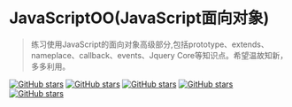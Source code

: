 # JavaScriptOO(JavaScript面向对象)

> 练习使用JavaScript的面向对象高级部分,包括prototype、extends、nameplace、callback、events、Jquery Core等知识点。希望温故知新，多多利用。

[![GitHub stars](http://progressed.io/bar/100?title=prototype)](https://github.com/iquanzhan/JavaScriptOO)
[![GitHub stars](http://progressed.io/bar/100?title=nameplace)](https://github.com/iquanzhan/JavaScriptOO)
[![GitHub stars](http://progressed.io/bar/80?title=extends)](https://github.com/iquanzhan/JavaScriptOO)
[![GitHub stars](http://progressed.io/bar/0?title=callback)](https://github.com/iquanzhan/JavaScriptOO)
[![GitHub stars](http://progressed.io/bar/0?title=Jquery&nbsp;Core)](https://github.com/iquanzhan/JavaScriptOO)







